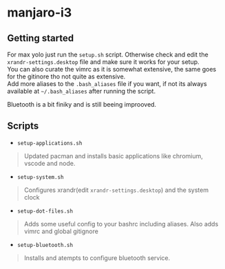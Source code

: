 # manjaro-i3

## Getting started

For max yolo just run the `setup.sh` script. Otherwise check and edit the `xrandr-settings.desktop` file and make sure it works for your setup.  
You can also curate the vimrc as it is somewhat extensive, the same goes for the gitinore tho not quite as extensive.  
Add more aliases to the `.bash_aliases` file if you want, if not its always available at `~/.bash_aliases` after running the script.

Bluetooth is a bit finiky and is still beeing improoved.

## Scripts

 - `setup-applications.sh`
 > Updated pacman and installs basic applications like chromium, vscode and node.
 - `setup-system.sh`
 > Configures xrandr(edit `xrandr-settings.desktop`) and the system clock
 - `setup-dot-files.sh`
 > Adds some useful config to your bashrc including aliases. Also adds vimrc and global gitignore
 - `setup-bluetooth.sh`
 > Installs and atempts to configure bluetooth service.

